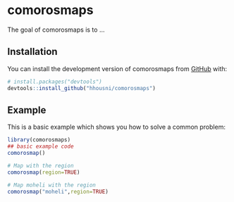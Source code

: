
# comorosmaps

<!-- badges: start -->
<!-- badges: end -->

The goal of comorosmaps is to ...

## Installation

You can install the development version of comorosmaps from [GitHub](https://github.com/) with:

``` r
# install.packages("devtools")
devtools::install_github("hhousni/comorosmaps")
```

## Example

This is a basic example which shows you how to solve a common problem:

``` r
library(comorosmaps)
## basic example code
comorosmap()
```
``` r
# Map with the region
comorosmap(region=TRUE)
```

``` r
# Map moheli with the region
comorosmap("moheli",region=TRUE)
```

